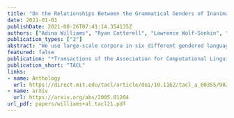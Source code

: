 ```yaml
---
title: "On the Relationships Between the Grammatical Genders of Inanimate Nouns and Their Co-Occurring Adjectives and Verbs"
date: 2021-01-01
publishDate: 2021-08-26T07:41:14.354135Z
authors: ["Adina Williams", "Ryan Cotterell", "Lawrence Wolf-Sonkin", "Damian Blasi", "Hanna Wallach"]
publication_types: ["2"]
abstract: "We use large-scale corpora in six different gendered languages, along with tools from NLP and information theory, to test whether there is a relationship between the grammatical genders of inanimate nouns and the adjectives used to describe those nouns. For all six languages, we find that there is a statistically significant relationship. We also find that there are statistically significant relation- ships between the grammatical genders of inanimate nouns and the verbs that take those nouns as direct objects, as indirect objects, and as subjects. We defer a deeper investiga- tion of these relationships for future work."
featured: false
publication: "*Transactions of the Association for Computational Linguistics*"
publication_short: "TACL"
links:
- name: Anthology
  url: https://direct.mit.edu/tacl/article/doi/10.1162/tacl_a_00355/98239/On-the-Relationships-Between-the-Grammatical
- name: arXiv
  url: https://arxiv.org/abs/2005.01204
url_pdf: papers/williams+al.tacl21.pdf
---
```


